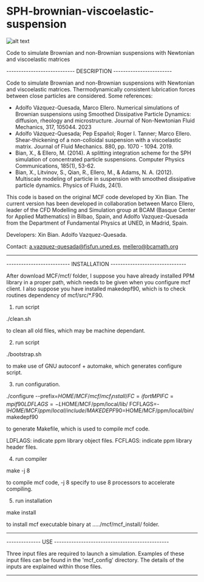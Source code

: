# SPH-brownian-viscoelastic-suspension
![alt text](https://github.com/BCAM-CFD/SPH-brownian-viscoelastic-suspension/blob/main/non-colloidal_suspension.gif)

Code to simulate Brownian and non-Brownian suspensions with  Newtonian and viscoelastic matrices

---------------------------- DESCRIPTION ------------------------

 Code to simulate Brownian and non-Brownian suspensions with
 Newtonian and viscoelastic matrices. Thermodynamically consistent
 lubrication forces between close particles are considered.
 Some references:
 - Adolfo  Vázquez-Quesada,  Marco  Ellero.  Numerical  simulations  of
   Brownian suspensions  using Smoothed Dissipative  Particle Dynamics:
   diffusion,  rheology and  microstructure.  Journal of  Non-Newtonian
   Fluid Mechanics, 317, 105044. 2023
 - Adolfo  Vázquez-Quesada;   Pep  Español;  Roger  I.   Tanner;  Marco
   Ellero.  Shear-thickening  of  a  non-colloidal  suspension  with  a
   viscoelastic matrix.  Journal of  Fluid Mechanics.  880, pp.  1070 -
   1094. 2019.
 - Bian, X.,  & Ellero, M.  (2014). A splitting integration  scheme for
   the SPH  simulation of  concentrated particle  suspensions. Computer
   Physics Communications, 185(1), 53-62.
 - Bian,   X.,  Litvinov,   S.,  Qian,   R.,  Ellero,   M.,  &   Adams,
   N. A.  (2012). Multiscale  modeling of  particle in  suspension with
   smoothed dissipative particle dynamics. Physics of Fluids, 24(1).

 This code is  based on the original MCF code  developed by Xin Bian.
 The  current version  has  been developed  in collaboration  between
 Marco Ellero,  leader of the  CFD Modelling and Simulation  group at
 BCAM (Basque Center  for Applied Mathematics) in  Bilbao, Spain, and
 Adolfo Vazquez-Quesada from  the Department of Fundamental Physics
 at UNED, in Madrid, Spain.

 Developers:
     Xin Bian.
     Adolfo Vazquez-Quesada.

 Contact: 
        a.vazquez-quesada@fisfun.uned.es, mellero@bcamath.org

        
-----------------------------------------------------------------

-------------------------- INSTALLATION -------------------------------

After download MCF/mcf/ folder,
I suppose you have already installed PPM library
in a proper path,
which needs to be given when you configure mcf client.
I also suppose you have installed makedepf90,
which is to check routines dependency of mcf/src/*.F90.

1) run script
 
  ./clean.sh

to clean all old files, which may be machine dependant.

2) run script

  ./bootstrap.sh

to make use of GNU autoconf + automake,
which generates configure script.

3) run configuration.

./configure --prefix=$HOME/MCF/mcf/mcf_install/ FC=ifort MPIFC=mpif90 LDFLAGS=-L$HOME/MCF/ppm/local/lib/ FCFLAGS=-I$HOME/MCF/ppm/local/include/ MAKEDEPF90=$HOME/MCF/ppm/local/bin/makedepf90

to generate Makefile, which is used to compile mcf code.

LDFLAGS: indicate ppm library object files.
FCFLAGS: indicate ppm library header files.


4) run compiler

  make -j 8

to compile mcf code,
-j 8 specify to use 8 processors to accelerate compiling.

5) run installation

  make install

to install mcf executable binary at ...../mcf/mcf_install/ folder.

-----------------------------------------------------------------

-------------- USE -----------------------------------------------

Three input files are required to launch a simulation. Examples of
these input files can be found in the 'mcf_config' directory. The
details of the inputs are explained within those files.

-------------------------------------------------------------------
